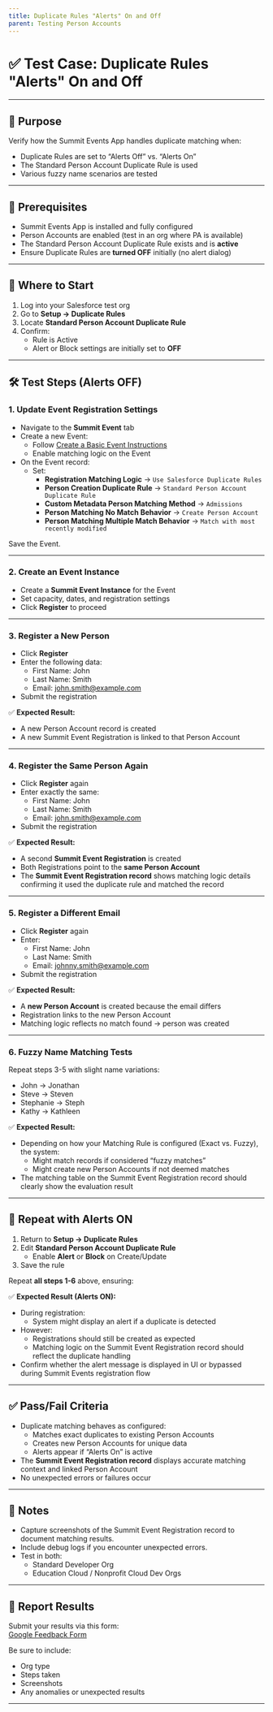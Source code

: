 ```yaml
---
title: Duplicate Rules "Alerts" On and Off
parent: Testing Person Accounts
---
```


# ✅ Test Case: Duplicate Rules "Alerts" On and Off

---

## 🎯 Purpose

Verify how the Summit Events App handles duplicate matching when:
- Duplicate Rules are set to “Alerts Off” vs. “Alerts On”
- The Standard Person Account Duplicate Rule is used
- Various fuzzy name scenarios are tested

---

## 🔗 Prerequisites

- Summit Events App is installed and fully configured
- Person Accounts are enabled (test in an org where PA is available)
- The Standard Person Account Duplicate Rule exists and is **active**
- Ensure Duplicate Rules are **turned OFF** initially (no alert dialog)

---

## 🏁 Where to Start

1. Log into your Salesforce test org
2. Go to **Setup → Duplicate Rules**
3. Locate **Standard Person Account Duplicate Rule**
4. Confirm:
   - Rule is Active
   - Alert or Block settings are initially set to **OFF**

---

## 🛠 Test Steps (Alerts OFF)

### 1. Update Event Registration Settings

- Navigate to the **Summit Event** tab
- Create a new Event:
  - Follow [Create a Basic Event Instructions](https://sfdo-community-sprints.github.io/summit-events-app-documentation/docs/Getting-Started/create-basic-event/)
  - Enable matching logic on the Event
- On the Event record:
  - Set:
    - **Registration Matching Logic** → `Use Salesforce Duplicate Rules`
    - **Person Creation Duplicate Rule** → `Standard Person Account Duplicate Rule`
    - **Custom Metadata Person Matching Method** → `Admissions`
    - **Person Matching No Match Behavior** → `Create Person Account`
    - **Person Matching Multiple Match Behavior** → `Match with most recently modified`

Save the Event.

---

### 2. Create an Event Instance

- Create a **Summit Event Instance** for the Event
- Set capacity, dates, and registration settings
- Click **Register** to proceed

---

### 3. Register a New Person

- Click **Register**
- Enter the following data:
  - First Name: John
  - Last Name: Smith
  - Email: john.smith@example.com
- Submit the registration

✅ **Expected Result:**
- A new Person Account record is created
- A new Summit Event Registration is linked to that Person Account

---

### 4. Register the Same Person Again

- Click **Register** again
- Enter exactly the same:
  - First Name: John
  - Last Name: Smith
  - Email: john.smith@example.com
- Submit the registration

✅ **Expected Result:**
- A second **Summit Event Registration** is created
- Both Registrations point to the **same Person Account**
- The **Summit Event Registration record** shows matching logic details confirming it used the duplicate rule and matched the record

---

### 5. Register a Different Email

- Click **Register** again
- Enter:
  - First Name: John
  - Last Name: Smith
  - Email: johnny.smith@example.com
- Submit the registration

✅ **Expected Result:**
- A **new Person Account** is created because the email differs
- Registration links to the new Person Account
- Matching logic reflects no match found → person was created

---

### 6. Fuzzy Name Matching Tests

Repeat steps 3-5 with slight name variations:
- John → Jonathan
- Steve → Steven
- Stephanie → Steph
- Kathy → Kathleen

✅ **Expected Result:**
- Depending on how your Matching Rule is configured (Exact vs. Fuzzy), the system:
  - Might match records if considered “fuzzy matches”
  - Might create new Person Accounts if not deemed matches
- The matching table on the Summit Event Registration record should clearly show the evaluation result

---

## 🔁 Repeat with Alerts ON

1. Return to **Setup → Duplicate Rules**
2. Edit **Standard Person Account Duplicate Rule**
   - Enable **Alert** or **Block** on Create/Update
3. Save the rule

Repeat **all steps 1-6** above, ensuring:

✅ **Expected Result (Alerts ON):**

- During registration:
  - System might display an alert if a duplicate is detected
- However:
  - Registrations should still be created as expected
  - Matching logic on the Summit Event Registration record should reflect the duplicate handling
- Confirm whether the alert message is displayed in UI or bypassed during Summit Events registration flow

---

## ✅ Pass/Fail Criteria

- Duplicate matching behaves as configured:
  - Matches exact duplicates to existing Person Accounts
  - Creates new Person Accounts for unique data
  - Alerts appear if “Alerts On” is active
- The **Summit Event Registration record** displays accurate matching context and linked Person Account
- No unexpected errors or failures occur

---

## 📝 Notes

- Capture screenshots of the Summit Event Registration record to document matching results.
- Include debug logs if you encounter unexpected errors.
- Test in both:
  - Standard Developer Org
  - Education Cloud / Nonprofit Cloud Dev Orgs

---

## 💬 Report Results

Submit your results via this form:  
[Google Feedback Form](https://forms.gle/LDMYekkdJoLvYah66)

Be sure to include:
- Org type
- Steps taken
- Screenshots
- Any anomalies or unexpected results

---

